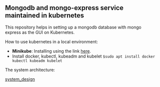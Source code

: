 ## Mongodb and mongo-express service maintained in kubernetes

This repository helps in setting up a mongodb database with mongo express as the GUI on Kubernetes.

How to use kubernetes in a local environment:

- **Minikube**: Installing using the link [here](https://minikube.sigs.k8s.io/docs/start/]).
- Install docker, kubectl, kubeadm and kubelet
  `$sudo apt install docker kubectl kubeadm kubelet`

The system architecture:

[system_design](https://s3.us-west-2.amazonaws.com/secure.notion-static.com/5af3325d-50ef-4d98-bed6-ef6d2fc080ce/Untitled.png?X-Amz-Algorithm=AWS4-HMAC-SHA256&X-Amz-Content-Sha256=UNSIGNED-PAYLOAD&X-Amz-Credential=AKIAT73L2G45EIPT3X45%2F20221108%2Fus-west-2%2Fs3%2Faws4_request&X-Amz-Date=20221108T142053Z&X-Amz-Expires=86400&X-Amz-Signature=a13c2099dbd73f58a5116a3b0f440647a1f00211f017c0e99bcc87a01a318750&X-Amz-SignedHeaders=host&response-content-disposition=filename%3D%22Untitled.png%22&x-id=GetObject)
